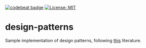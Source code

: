 [![codebeat badge](https://codebeat.co/badges/3c37a40a-27b7-4a4c-980b-71bd36333489)](https://codebeat.co/projects/github-com-pixelstuermer-design-patterns-master)
[![License: MIT](https://img.shields.io/badge/License-MIT-yellow.svg)](https://opensource.org/licenses/MIT)

# design-patterns
Sample implementation of design patterns, following [this](https://www.amazon.de/Entwurfsmuster-von-Kopf-bis-Fuß-ebook/dp/B06XJCQZ2L/ref=sr_1_1?ie=UTF8&qid=1507752492&sr=8-1&keywords=entwurfsmuster+von+kopf+bis+fuß) literature.